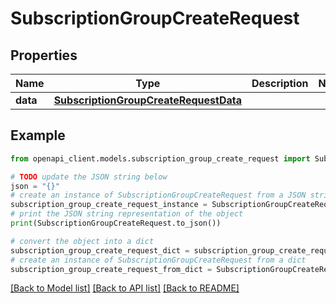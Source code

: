 # SubscriptionGroupCreateRequest


## Properties

Name | Type | Description | Notes
------------ | ------------- | ------------- | -------------
**data** | [**SubscriptionGroupCreateRequestData**](SubscriptionGroupCreateRequestData.md) |  | 

## Example

```python
from openapi_client.models.subscription_group_create_request import SubscriptionGroupCreateRequest

# TODO update the JSON string below
json = "{}"
# create an instance of SubscriptionGroupCreateRequest from a JSON string
subscription_group_create_request_instance = SubscriptionGroupCreateRequest.from_json(json)
# print the JSON string representation of the object
print(SubscriptionGroupCreateRequest.to_json())

# convert the object into a dict
subscription_group_create_request_dict = subscription_group_create_request_instance.to_dict()
# create an instance of SubscriptionGroupCreateRequest from a dict
subscription_group_create_request_from_dict = SubscriptionGroupCreateRequest.from_dict(subscription_group_create_request_dict)
```
[[Back to Model list]](../README.md#documentation-for-models) [[Back to API list]](../README.md#documentation-for-api-endpoints) [[Back to README]](../README.md)


